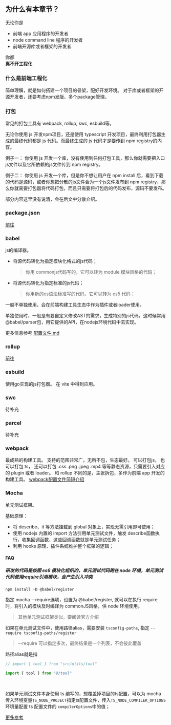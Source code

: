 ## 为什么有本章节？
无论你是
* 前端 app 应用程序的开发者
* node command line 程序的开发者
* 前端开源库或者框架的开发者

你都  
**离不开工程化**

### 什么是前端工程化
简单理解，就是如何搭建一个项目的骨架，配好开发环境。
对于库或者框架的开源开发者，还要考虑npm发版、多个package管理。


### 打包 
常见的打包工具有 webpack, rollup, swc, esbuild等。

无论你使用 js 开发npm项目，还是使用 typescript 开发项目，最终利用打包器生成的最终代码都是 js 代码。而最终生成的 js 代码才是要传到 npm registry的内容。

例子一：
你使用 js 开发一个库，没有使用到任何打包工具，那么你就需要把入口js文件以及它所依赖的js文件传到 npm registry。

例子二：
你使用 js 开发一个库，但是你不想让用户在 npm install 后，看到下载的代码是源码，或者你想把分散的js文件合为一个js文件发布到 npm registry，那么你就需要打包器将代码打包，而且只需要将打包后的代码发布，源码不要发布。

部分内容这里没有说清，会在后文中分散介绍。

### package.json 
[前往](./packageJson%E6%96%87%E4%BB%B6.md)

### babel 
js的编译器。
* 将源代码转化为指定模块化格式的js代码；
  > 你用 commonjs代码写的，它可以转为 module 模块风格的代码；
* 将源代码转化为指定标准的js代码；
  > 你用新的es语法标准写的代码，它可以转为 es5 代码；

一般不单独使用，会在前端构建工具生态中作为插件或者loader使用。

单独使用时，一般是有要自定义修改AST的需求，生成特别的js代码。这时候常用@babel/parser包，用它提供的API，在nodejs环境代码中去实现。

更多信息参考 [配置文件.md](./%E9%85%8D%E7%BD%AE%E6%96%87%E4%BB%B6.md)


### rollup 
[前往](./rollup%E9%85%8D%E7%BD%AE%E6%96%87%E4%BB%B6.md)


### esbuild 
使用go实现的js打包器。
在 vite 中得到应用。

### swc 
待补充

### parcel
待补充

### webpack 
最成熟的构建工具。
支持的范围非常广，无所不包，生态最好。
可以打包js， 也可以打包 ts， 还可以打包 .css .png .jpeg .mp4 等等静态资源，只需要引入对应的 plugin 或者 loader。
和 rollup 不同的是，主张拆包，多作为前端 app 开发的构建工具。
[webpack配置文件简短介绍](./%E9%85%8D%E7%BD%AE%E6%96%87%E4%BB%B6.md)

### Mocha
单元测试框架。

基础原理：
* 将 describe、it 等方法挂载到 global 对象上，实现无需引用即可使用；
* 使用 nodejs 内置的 import 方法引用单元测试文件，触发 describe函数执行，收集回调函数，这些回调函数就是单元测试任务；
* 利用 hooks 原理、插件系统维护整个框架的逻辑；
  
#### FAQ
##### 研发的代码是按照 es6 模块化组织的，单元测试代码跑在 node 环境，单元测试代码使用require引用模块，会产生引入冲突

`npm install -D @babel/register`

指定 mocha --require选项，设置为 @babel/register, 就可以在执行 require 时，将引入的模块及时编译为 commonJS风格，供 node 环境使用。

> 其他单元测试框架类似，要阅读官方介绍

如果在单元测试文件中，使用路径alias，需要安装 `tsconfig-paths`, 指定 `--require tsconfig-paths/register`
> --require 可以指定多次，最终结果是一个列表，不会彼此覆盖

路径alias就是指
```ts
// import { tool } from "src/utils/tool"

import { tool } from "@/tool"
```

<br>

如果单元测试文件本身使用 ts 编写的，想覆盖掉项目的ts配置，可以为 mocha 传入环境变量`TS_NODE_PROJECT`指定ts配置文件，传入`TS_NODE_COMPILER_OPTIONS`环境量配置 ts 配置文件的 `compilerOptions`中的值；

[更多参考](https://github.com/mochajs/mocha-examples/tree/master/packages/typescript)